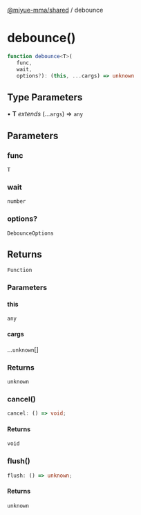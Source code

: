 [@miyue-mma/shared](../index.md) / debounce

# debounce()

```ts
function debounce<T>(
   func, 
   wait, 
   options?): (this, ...cargs) => unknown
```

## Type Parameters

• **T** *extends* (...`args`) => `any`

## Parameters

### func

`T`

### wait

`number`

### options?

`DebounceOptions`

## Returns

`Function`

### Parameters

#### this

`any`

#### cargs

...`unknown`[]

### Returns

`unknown`

### cancel()

```ts
cancel: () => void;
```

#### Returns

`void`

### flush()

```ts
flush: () => unknown;
```

#### Returns

`unknown`
